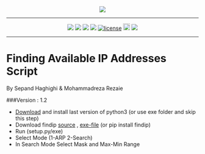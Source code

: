 <div align="center">
<img src="http://www.shaghighi.ir/findip/Files/logo.png"/>
<hr/>
<a href="https://codeclimate.com/github/sepandhaghighi/pyIP"><img src="https://codeclimate.com/github/sepandhaghighi/pyIP/badges/gpa.svg" /></a>
<a href="https://scrutinizer-ci.com/g/sepandhaghighi/pyIP/?branch=master"><img src="https://scrutinizer-ci.com/g/sepandhaghighi/pyIP/badges/quality-score.png?b=master"/></a>
<a href="https://scrutinizer-ci.com/g/sepandhaghighi/pyIP/?branch=master"><img src="https://scrutinizer-ci.com/g/sepandhaghighi/pyIP/badges/build.png?b=master"/></a>
<a href="https://www.codacy.com/app/sepand-haghighi/pyIP?utm_source=github.com&amp;utm_medium=referral&amp;utm_content=sepandhaghighi/pyIP&amp;utm_campaign=Badge_Grade"><img src="https://api.codacy.com/project/badge/Grade/bdfae53deb294974b2cd855264c3377a"/></a>
 <a href="https://github.com/sepandhaghighi/findip/blob/master/LICENSE" target="_blank"><img src="https://img.shields.io/github/license/mashape/apistatus.svg" alt="license"></a>
<a href="https://badge.fury.io/py/findip"><img src="https://badge.fury.io/py/findip.svg" alt="findip version" height="18"></a>
<a href="http://www.shaghighi.ir/findip"><img src="https://img.shields.io/website-up-down-green-red/http/shields.io.svg"/></a>
<hr/>


</div>

# Finding Available IP Addresses Script
	
	
By Sepand Haghighi & Mohammadreza Rezaie		

###Version : 1.2
					

</hr>
</hr>

- [Download](https://www.python.org/downloads/) and install last version of python3 (or use exe folder and skip this step)
- Download findip [source](https://github.com/sepandhaghighi/findip/archive/v1.2.zip) , [exe-file](https://github.com/sepandhaghighi/findip/archive/v1.2exe.zip) (or pip install findip)
- Run (setup.py/exe)
- Select Mode (1-ARP 2-Search)
- In Search Mode Select Mask and Max-Min Range					

